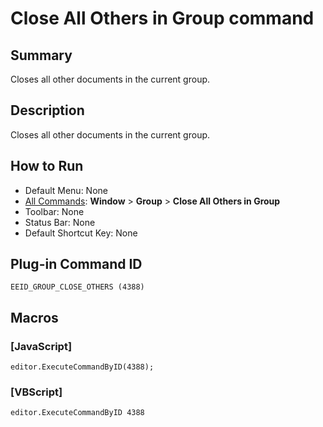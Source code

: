 # Close All Others in Group command

## Summary

Closes all other documents in the current group.

## Description

Closes all other documents in the current group.

## How to Run

- Default Menu: None
- [All Commands](../tools/all_commands): **Window**
\> **Group** \> **Close All Others in Group**
- Toolbar: None
- Status Bar: None
- Default Shortcut Key: None

## Plug-in Command ID

```
EEID_GROUP_CLOSE_OTHERS (4388)```

## Macros

### \[JavaScript\]

```
editor.ExecuteCommandByID(4388);
```

### \[VBScript\]

```
editor.ExecuteCommandByID 4388
```
